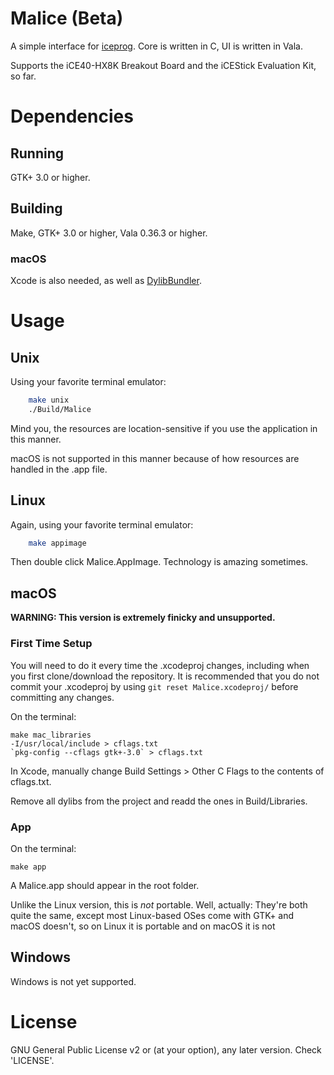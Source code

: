 # Malice (Beta)
A simple interface for [iceprog](https://github.com/cliffordwolf/icestorm). Core is written in C, UI is written in Vala.

Supports the iCE40-HX8K Breakout Board and the iCEStick Evaluation Kit, so far.

# Dependencies
## Running
GTK+ 3.0 or higher.

## Building
Make, GTK+ 3.0 or higher, Vala 0.36.3 or higher.

### macOS
Xcode is also needed, as well as [DylibBundler](https://github.com/auriamg/macdylibbundler).

# Usage
## Unix
Using your favorite terminal emulator:

```bash
    make unix
    ./Build/Malice
```

Mind you, the resources are location-sensitive if you use the application in this manner.

macOS is not supported in this manner because of how resources are handled in the .app file.

## Linux
Again, using your favorite terminal emulator:

```bash
    make appimage
```

Then double click Malice.AppImage. Technology is amazing sometimes.

## macOS
**WARNING: This version is extremely finicky and unsupported.**

### First Time Setup
You will need to do it every time the .xcodeproj changes, including when you first clone/download the repository. It is recommended that you do not commit your .xcodeproj by using `git reset Malice.xcodeproj/` before committing any changes.

On the terminal:
    
    make mac_libraries
    -I/usr/local/include > cflags.txt
    `pkg-config --cflags gtk+-3.0` > cflags.txt

In Xcode, manually change Build Settings > Other C Flags to the contents of cflags.txt.

Remove all dylibs from the project and readd the ones in Build/Libraries.

### App
On the terminal:

    make app

A Malice.app should appear in the root folder.

Unlike the Linux version, this is *not* portable. Well, actually: They're both quite the same, except most Linux-based OSes come with GTK+ and macOS doesn't, so on Linux it is portable and on macOS it is not

## Windows
Windows is not yet supported.

# License
GNU General Public License v2 or (at your option), any later version. Check 'LICENSE'.